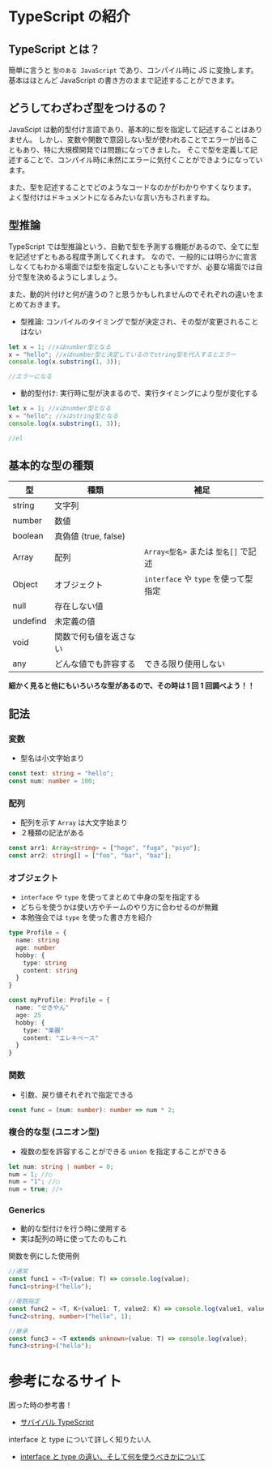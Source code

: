 # TypeScript の紹介

## TypeScript とは？

簡単に言うと `型のある JavaScript` であり、コンパイル時に JS に変換します。
基本はほとんど JavaScript の書き方のままで記述することができます。

## どうしてわざわざ型をつけるの？

JavaScipt は動的型付け言語であり、基本的に型を指定して記述することはありません。
しかし、変数や関数で意図しない型が使われることでエラーが出ることもあり、特に大規模開発では問題になってきました。
そこで型を定義して記述することで、コンパイル時に未然にエラーに気付くことができようになっています。

また、型を記述することでどのようなコードなのかがわかりやすくなります。
よく型付けはドキュメントになるみたいな言い方もされますね。

## 型推論

TypeScript では型推論という、自動で型を予測する機能があるので、全てに型を記述せずともある程度予測してくれます。
なので、一般的には明らかに宣言しなくてもわかる場面では型を指定しないことも多いですが、必要な場面では自分で型を決めるようにしましょう。

また、動的片付けと何が違うの？と思うかもしれませんのでそれぞれの違いをまとめておきます。

- 型推論: コンパイルのタイミングで型が決定され、その型が変更されることはない

```typescript
let x = 1; //xはnumber型となる
x = "hello"; //xはnumber型と決定しているのでstring型を代入するとエラー
console.log(x.substring(1, 3));

//エラーになる
```

- 動的型付け: 実行時に型が決まるので、実行タイミングにより型が変化する

```javascript
let x = 1; //xはnumber型となる
x = "hello"; //xはstring型となる
console.log(x.substring(1, 3));

//el
```

## 基本的な型の種類

| 型       | 種類                   | 補足                                 |
| -------- | ---------------------- | ------------------------------------ |
| string   | 文字列                 |
| number   | 数値                   |                                      |
| boolean  | 真偽値 (true, false)   |                                      |
| Array    | 配列                   | `Array<型名>` または `型名[]` で記述 |
| Object   | オブジェクト           | `interface` や `type` を使って型指定 |
| null     | 存在しない値           |                                      |
| undefind | 未定義の値             |                                      |
| void     | 関数で何も値を返さない |                                      |
| any      | どんな値でも許容する   | できる限り使用しない                 |

**細かく見ると他にもいろいろな型があるので、その時は 1 回 1 回調べよう！！**

## 記法

### 変数

- 型名は小文字始まり

```typescript
const text: string = "hello";
const num: number = 100;
```

### 配列

- 配列を示す `Array` は大文字始まり
- ２種類の記法がある

```typescript
const arr1: Array<string> = ["hoge", "fuga", "piyo"];
const arr2: string[] = ["foo", "bar", "baz"];
```

### オブジェクト

- `interface` や `type` を使ってまとめて中身の型を指定する
- どちらを使うかは使い方やチームのやり方に合わせるのが無難
- 本勉強会では `type` を使った書き方を紹介

```typescript
type Profile = {
  name: string
  age: number
  hobby: {
    type: string
    content: string
  }
}

const myProfile: Profile = {
  name: "せきやん"
  age: 25
  hobby: {
    type: "楽器"
    content: "エレキベース"
  }
}
```

### 関数

- 引数、戻り値それぞれで指定できる

```typescript
const func = (num: number): number => num * 2;
```

### 複合的な型 (ユニオン型)

- 複数の型を許容することができる `union` を指定することができる

```typescript
let num: string | number = 0;
num = 1; //◯
num = "1"; //◯
num = true; //×
```

### Generics

- 動的な型付けを行う時に使用する
- 実は配列の時に使ってたのもこれ

関数を例にした使用例

```typescript
//通常
const func1 = <T>(value: T) => console.log(value);
func1<string>("hello");

//複数指定
const func2 = <T, K>(value1: T, value2: K) => console.log(value1, value2);
func2<string, number>("hello", 1);

//継承
const func3 = <T extends unknown>(value: T) => console.log(value);
func3<string>("hello");
```

# 参考になるサイト

困った時の参考書！

- [サバイバル TypeScript](https://typescriptbook.jp/)

interface と type について詳しく知りたい人

- [interface と type の違い、そして何を使うべきかについて](https://zenn.dev/luvmini511/articles/6c6f69481c2d17)
